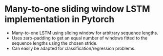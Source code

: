# Many-to-one sliding window LSTM implementation in Pytorch

* Many-to-one LSTM using sliding window for arbitrary sequence lengths.
* Uses zero-padding to get an equal number of windows fitted to the sequence lengths using the chosen stride.
* Can easily be adapted for classification/regression problems.
